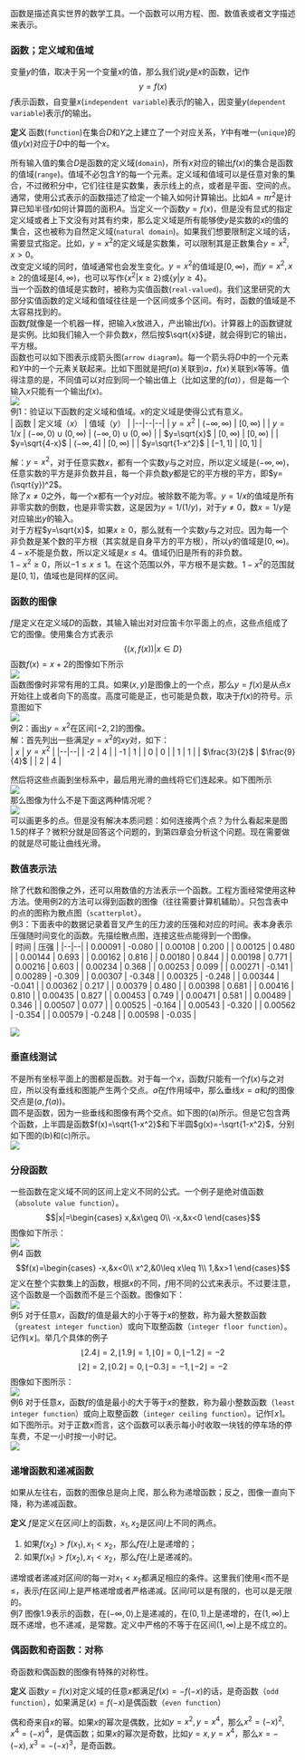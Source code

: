 函数是描述真实世界的数学工具。一个函数可以用方程、图、数值表或者文字描述来表示。

### 函数；定义域和值域
变量$y$的值，取决于另一个变量$x$的值，那么我们说$y$是$x$的函数，记作
$$y=f(x)$$
$f$表示函数，自变量$x$(`independent variable`)表示$f$的输入，因变量$y$(`dependent variable`)表示$f$的输出。

**定义** 函数(`function`)在集合$D$和$Y$之上建立了一个对应关系，$Y$中有唯一(`unique`)的值$y(x)$对应于$D$中的每一个$x$。

所有输入值的集合$D$是函数的定义域(`domain`)，所有$x$对应的输出$f(x)$的集合是函数的值域(`range`)。值域不必包含$Y$的每一个元素。定义域和值域可以是任意对象的集合，不过微积分中，它们往往是实数集，表示线上的点，或者是平面、空间的点。  
通常，使用公式表示的函数描述了给定一个输入如何计算输出。比如$A=\pi r^2$是计算已知半径$r$如何计算圆的面积$A$。当定义一个函数$y=f(x)$，但是没有显式的指定定义域或者上下文没有对其有约束，那么定义域是所有能够使$y$是实数的$x$的值的集合，这也被称为自然定义域(`natural domain`)。如果我们想要限制定义域的话，需要显式指定。比如，$y=x^2$的定义域是实数集，可以限制其是正数集合$y=x^2,x>0$。  
改变定义域的同时，值域通常也会发生变化。$y=x^2$的值域是$[0, \infty)$，而$y=x^2,x\geq 2$的值域是$[4, \infty)$，也可以写作$\{x^2|x\geq 2\}$或$\{y|y\geq 4\}$。  
当一个函数的值域是实数时，被称为实值函数(`real-valued`)。我们这里研究的大部分实值函数的定义域和值域往往是一个区间或多个区间。有时，函数的值域是不太容易找到的。  
函数$f$就像是一个机器一样，把输入$x$放进入，产出输出$f(x)$。计算器上的函数键就是实例。比如我们输入一个非负数$x$，然后按$\sqrt{x}$键，就会得到它的输出，平方根。  
函数也可以如下图表示成箭头图(`arrow diagram`)。每一个箭头将$D$中的一个元素和$Y$中的一个元素关联起来。比如下图就是把$f(a)$关联到$a$，$f(x)$关联到$x$等等。值得注意的是，不同值可以对应到同一个输出值上（比如这里的$f(a)$），但是每一个输入$x$只能有一个输出$f(x)$。  
![](010.020.png)  
例1：验证以下函数的定义域和值域。$x$的定义域是使得公式有意义。  
| 函数 | 定义域（$x$） | 值域（$y$） |
|--|--|--|
| $y=x^2$ | $(-\infty, \infty)$ | $[0, \infty)$ |
| $y=1/x$ | $(-\infty, 0)\cup (0, \infty)$ | $(-\infty, 0)\cup (0, \infty)$ |
| $y=\sqrt{x}$ | $[0, \infty)$ | $[0, \infty)$ |
| $y=\sqrt{4-x}$ | $(-\infty, 4]$ | $[0, \infty)$ |
| $y=\sqrt{1-x^2}$ | $[-1, 1]$ | $[0, 1]$ |

解：$y=x^2$，对于任意实数$x$，都有一个实数$y$与之对应，所以定义域是$(-\infty, \infty)$，任意实数的平方是非负数并且，每一个非负数$y$都是它的平方根的平方，即$y=(\sqrt{y})^2$。  
除了$x\neq 0$之外，每一个$x$都有一个$y$对应。被除数不能为零。$y=1/x$的值域是所有非零实数的倒数，也是非零实数，这是因为$y=1/(1/y)$，对于$y\neq 0$，数$x=1/y$是对应输出$y$的输入。  
对于方程$y=\sqrt{x}$，如果$x\geq 0$，那么就有一个实数$y$与之对应。因为每一个非负数是某个数的平方根（其实就是自身平方的平方根），所以$y$的值域是$[0, \infty)$。  
$4-x$不能是负数，所以定义域是$x\leq 4$。值域仍旧是所有的非负数。  
$1-x^2\geq 0$，所以$-1\leq x\leq 1$。在这个范围以外，平方根不是实数。$1-x^2$的范围就是$[0, 1]$，值域也是同样的区间。

### 函数的图像
$f$是定义在定义域$D$的函数，其输入输出对对应笛卡尔平面上的点，这些点组成了它的图像。使用集合方式表示
$$\{(x, f(x))|x\in D\}$$
函数$f(x)=x+2$的图像如下所示  
![](010.030.png)  
函数图像时非常有用的工具。如果$(x, y)$是图像上的一个点，那么$y=f(x)$是从点$x$开始往上或者向下的高度。高度可能是正，也可能是负数，取决于$f(x)$的符号。示意图如下  
![](010.040.png)  
例2：画出$y=x^2$在区间$[-2, 2]$的图像。  
解：首先列出一些满足$y=x^2$的$xy$对，如下：  
| $x$ | $y=x^2$ |
|--|--|
| -2 | 4 |
| -1 | 1 |
| 0 | 0 |
| 1 | 1 |
| $\frac{3}{2}$ | $\frac{9}{4}$ |
| 2 | 4 |

然后将这些点画到坐标系中，最后用光滑的曲线将它们连起来。如下图所示  
![](010.050.png)  
那么图像为什么不是下面这两种情况呢？  
![](010.051.png)  
可以画更多的点。但是没有解决本质问题：如何连接两个点？为什么看起来是图1.5的样子？微积分就是回答这个问题的，到第四章会分析这个问题。现在需要做的就是尽可能让曲线光滑。

### 数值表示法
除了代数和图像之外，还可以用数值的方法表示一个函数。工程方面经常使用这种方法。使用例2的方法可以得到函数的图像（往往需要计算机辅助）。只包含表中的点的图称为散点图（`scatterplot`）。  
例3：下面表中的数据记录着音叉产生的压力波的压强和对应的时间。表本身表示压强随时间变化的函数。先描绘散点图，连接这些点能得到一个图像。  
| 时间 | 压强 |
|--|--|
| 0.00091 | -0.080 |
| 0.00108 | 0.200 |
| 0.00125 | 0.480 |
| 0.00144 | 0.693 |
| 0.00162 | 0.816 |
| 0.00180 | 0.844 |
| 0.00198 | 0.771 |
| 0.00216 | 0.603 |
| 0.00234 | 0.368 |
| 0.00253 | 0.099 |
| 0.00271 | -0.141 |
| 0.00289 | -0.309 |
| 0.00307 | -0.348 |
| 0.00325 | -0.248 |
| 0.00344 | -0.041 |
| 0.00362 | 0.217 |
| 0.00379 | 0.480 |
| 0.00398 | 0.681 |
| 0.00416 | 0.810 |
| 0.00435 | 0.827 |
| 0.00453 | 0.749 |
| 0.00471 | 0.581 |
| 0.00489 | 0.346 |
| 0.00507 | 0.077 |
| 0.00525 | -0.164 |
| 0.00543 | -0.320 |
| 0.00562 | -0.354 |
| 0.00579 | -0.248 |
| 0.00598 | -0.035 |

![](010.060.png)

### 垂直线测试
不是所有坐标平面上的图都是函数。对于每一个$x$，函数$f$只能有一个$f(x)$与之对应，所以没有垂线和图能产生两个交点。$a$在$f$作用域中，那么垂线$x=a$和$f$的图像交点是$(a, f(a))$。  
圆不是函数，因为一些垂线和图像有两个交点。如下图的(a)所示。但是它包含两个函数，上半圆是函数$f(x)=\sqrt{1-x^2}$和下半圆$g(x)=-\sqrt{1-x^2}$，分别如下图的(b)和(c)所示。  
![](010.070.png)

### 分段函数
一些函数在定义域不同的区间上定义不同的公式。一个例子是绝对值函数（`absolute value function`）。
$$|x|=\begin{cases}
x,&x\geq 0\\
-x,&x<0
\end{cases}$$
图像如下所示：  
![](010.080.png)  
例4 函数
$$f(x)=\begin{cases}
-x,&x<0\\
x^2,&0\leq x\leq 1\\
1,&x>1
\end{cases}$$
定义在整个实数集上的函数，根据$x$的不同，$f$用不同的公式来表示。不过要注意，这个函数是一个函数而不是三个函数。图像如下：  
![](010.090.png)  
例5 对于任意$x$，函数$f$的值是最大的小于等于$x$的整数，称为最大整数函数（`greatest integer function`）或向下取整函数（`integer floor function`）。记作$\lfloor x\rfloor$。举几个具体的例子
$$\lfloor 2.4\rfloor=2, \lfloor 1.9\rfloor=1, \lfloor 0\rfloor=0, \lfloor -1.2\rfloor=-2$$
$$\lfloor 2\rfloor=2, \lfloor 0.2\rfloor=0, \lfloor -0.3\rfloor=-1, \lfloor -2\rfloor=-2$$
图像如下图所示：  
![](010.100.png)  
例6 对于任意$x$，函数$f$的值是最小的大于等于$x$的整数，称为最小整数函数（`least integer function`）或向上取整函数（`integer ceiling function`）。记作$\lceil x\rceil$。如下图所示。对于正数$x$而言，这个函数可以表示每小时收取一块钱的停车场的停车费，不足一小时按一小时记。  
![](010.110.png)

### 递增函数和递减函数
如果从左往右，函数的图像总是向上爬，那么称为递增函数；反之，图像一直向下降，称为递减函数。

**定义** $f$是定义在区间$I$上的函数，$x_1,x_2$是区间$I$上不同的两点。
1. 如果$f(x_2)>f(x_1), x_1<x_2$，那么$f$在$I$上是递增的；
2. 如果$f(x_1)>f(x_2), x_1<x_2$，那么$f$在$I$上是递减的。

递增或者递减对区间$I$的每一对$x_1<x_2$都满足相应的条件。这里我们使用$<$而不是$\leq$，表示$f$在区间$I$上是严格递增或者严格递减。区间$I$可以是有限的，也可以是无限的。  
例7 图像1.9表示的函数，在$(-\infty, 0)$上是递减的，在$(0, 1)$上是递增的，在$(1, \infty)$上既不递增，也不递减，是常数。定义中严格的不等于在区间$(1, \infty)$上是不成立的。

### 偶函数和奇函数：对称
奇函数和偶函数的图像有特殊的对称性。

**定义** 函数$y=f(x)$对定义域的任意$x$都满足$f(x)=-f(-x)$的话，是奇函数（`odd function`），如果满足$(x)=f(-x)$是偶函数（`even function`）

偶和奇来自$x$的幂。如果$x$的幂次是偶数，比如$y=x^2,y=x^4$，那么$x^2=(-x)^2,x^4=(-x)^4$，是偶函数；如果$x$的幂次是奇数，比如$y=x,y=x^4$，那么$x=-(-x),x^3=-(-x)^3$，是奇函数。  

